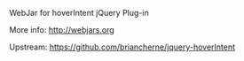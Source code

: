 WebJar for hoverIntent jQuery Plug-in

More info: http://webjars.org

Upstream: https://github.com/briancherne/jquery-hoverIntent
